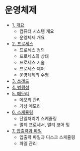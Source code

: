 # 운영체제

* [1. 개요](https://github.com/choiish98/Computer-Science/tree/main/OS/1.%20Outline)
  - 컴퓨터 시스템 개요
  - 운영체제 개요
* [2. 프로세스](https://github.com/choiish98/Computer-Science/tree/main/OS/2.%20Process)
  - 프로세스 정의
  - 프로세스의 상태
  - 프로세스 기술
  - 프로세스 제어
  - 운영체제의 수행
* [3. 쓰레드](https://github.com/choiish98/Computer-Science/tree/main/OS/3.%20Thread)
* [4. 병행성](https://github.com/choiish98/Computer-Science/tree/main/OS/4.%20Concurrency)
* [5. 메모리](https://github.com/choiish98/Computer-Science/tree/main/OS/5.%20Memory)
  - 메모리 관리
  - 가상 메모리
* [6. 스케쥴링](https://github.com/choiish98/Computer-Science/tree/main/OS/6.%20Scheduling)
  - 단일처리기 스케쥴링
  - 멀티 프로세서, 멀티 코어 및 
* [7. 입출력과 파일](https://github.com/choiish98/Computer-Science/tree/main/OS/7.%20IO&File)
  * 입출력 파일과 디스크 스케쥴링
  * 파일 관리
